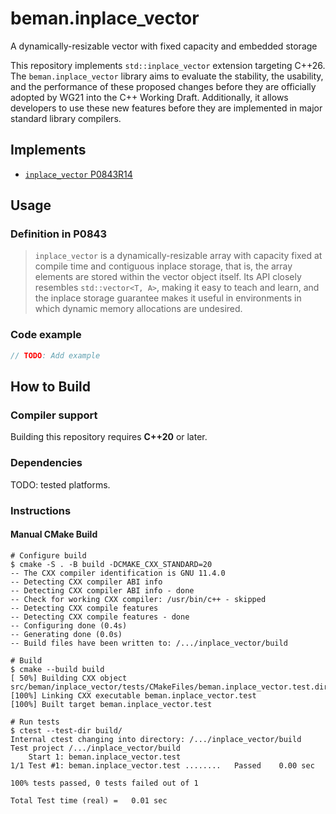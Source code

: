 <!--
SPDX-License-Identifier: <SPDX License Expression>
-->

# beman.inplace\_vector

A dynamically-resizable vector with fixed capacity and embedded storage

This repository implements `std::inplace_vector` extension targeting C++26.
The `beman.inplace_vector` library aims to evaluate the stability, 
the usability, and the performance of these proposed changes before they 
are officially adopted by WG21 into the C++ Working Draft. 
Additionally, it allows developers to use these new features before they 
are implemented in major standard library compilers.

## Implements

- [`inplace_vector` P0843R14](https://www.open-std.org/jtc1/sc22/wg21/docs/papers/2024/p0843r14.html)

## Usage

### Definition in P0843

> `inplace_vector` is a dynamically-resizable array with capacity fixed 
at compile time and contiguous inplace storage, 
that is, the array elements are stored within the vector object itself. 
Its API closely resembles `std::vector<T, A>`, 
making it easy to teach and learn, 
and the inplace storage guarantee makes it useful in environments in 
which dynamic memory allocations are undesired.

### Code example

```cpp
// TODO: Add example
```

## How to Build

### Compiler support

Building this repository requires **C++20** or later.

### Dependencies

TODO: tested platforms.

### Instructions

<!-- TODO: add preset support -->

#### Manual CMake Build

```
# Configure build
$ cmake -S . -B build -DCMAKE_CXX_STANDARD=20
-- The CXX compiler identification is GNU 11.4.0
-- Detecting CXX compiler ABI info
-- Detecting CXX compiler ABI info - done
-- Check for working CXX compiler: /usr/bin/c++ - skipped
-- Detecting CXX compile features
-- Detecting CXX compile features - done
-- Configuring done (0.4s)
-- Generating done (0.0s)
-- Build files have been written to: /.../inplace_vector/build

# Build
$ cmake --build build
[ 50%] Building CXX object src/beman/inplace_vector/tests/CMakeFiles/beman.inplace_vector.test.dir/inplace_vector.test.cpp.o
[100%] Linking CXX executable beman.inplace_vector.test
[100%] Built target beman.inplace_vector.test

# Run tests
$ ctest --test-dir build/
Internal ctest changing into directory: /.../inplace_vector/build
Test project /.../inplace_vector/build
    Start 1: beman.inplace_vector.test
1/1 Test #1: beman.inplace_vector.test ........   Passed    0.00 sec

100% tests passed, 0 tests failed out of 1

Total Test time (real) =   0.01 sec
```

